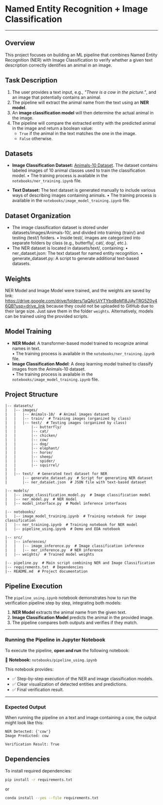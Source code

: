 # Named Entity Recognition + Image Classification
---

## Overview
This project focuses on building an ML pipeline that combines Named Entity Recognition (NER) with Image Classification to verify whether a given text description correctly identifies an animal in an image.

## Task Description
1. The user provides a text input, e.g., _"There is a cow in the picture."_, and an image that potentially contains an animal.
2. The pipeline will extract the animal name from the text using an **NER model**.
3. An **image classification model** will then determine the actual animal in the image.
4. The pipeline will compare the extracted entity with the predicted animal in the image and return a boolean value:
   - `True` if the animal in the text matches the one in the image.
   - `False` otherwise.

## Datasets
- **Image Classification Dataset:** [Animals-10 Dataset](https://www.kaggle.com/datasets/viratkothari/animal10/data). The dataset contains labeled images of 10 animal classes used to train the classification model.
  • The training process is available in the `notebooks/ner_training.ipynb` file.

- **Text Dataset:** The text dataset is generated manually to include various ways of describing images containing animals.
  • The training process is available in the `notebooks/image_model_training.ipynb` file.

## Dataset Organization
- The image classification dataset is stored under datasets/images/Animals-10/, and divided into training (train/) and testing (test/) folders.
 • Inside test/, images are categorized into separate folders by class (e.g., butterfly/, cat/, dog/, etc.).
- The NER dataset is located in datasets/text/, containing:
 • ner_dataset.json: The text dataset for named entity recognition.
 • generate_dataset.py: A script to generate additional text-based datasets.

## Weights
NER Model and Image Model were trained, and the weights are saved by link: 
https://drive.google.com/drive/folders/1aQAjrUjYTYbd8pM18JiAyTRG5Z0y46QB?usp=drive_link
because they could not be uploaded to GitHub due to their large size. Just save them in the folder `weights`.
Alternatively, models can be trained using the provided scripts.

## Model Training
- **NER Model**: A transformer-based model trained to recognize animal names in text.  
  • The training process is available in the `notebooks/ner_training.ipynb` file.
- **Image Classification Model**: A deep learning model trained to classify images from the Animals-10 dataset.  
  • The training process is available in the `notebooks/image_model_training.ipynb` file.


## Project Structure
```
|-- datasets/
|   |-- images/
|   |   |-- Animals-10/  # Animal images dataset
|   |   |-- train/  # Training images (organized by class)
|   |   |-- test/  # Testing images (organized by class)
|   |       |-- butterfly/
|   |       |-- cat/
|   |       |-- chicken/
|   |       |-- cow/
|   |       |-- dog/
|   |       |-- elephant/
|   |       |-- horse/
|   |       |-- sheep/
|   |       |-- spider/
|   |       |-- squirrel/
|   |
|   |-- text/  # Generated text dataset for NER
|       |-- generate_dataset.py  # Script for generating NER dataset
|       |-- ner_dataset.json  # JSON file with text-based dataset

|-- models/
|   |-- image_classification_model.py  # Image classification model
|   |-- ner_model.py  # NER model
|   |-- model_interface.py  # Model inference interfaces

|-- notebooks/
|   |-- image_model_training.ipynb  # Training notebook for image classification
|   |-- ner_training.ipynb  # Training notebook for NER model
|   |-- pipeline_using.ipynb  # Demo and EDA notebook

|-- src/
|   |-- inferences/
|   |   |-- image_inference.py  # Image classification inference
|   |   |-- ner_inference.py  # NER inference
|   |-- weights/  # Trained model weights 

|-- pipeline.py  # Main script combining NER and Image Classification
|-- requirements.txt  # Dependencies
|-- README.md  # Project documentation

```

## Pipeline Execution
The `pipeline_using.ipynb` notebook demonstrates how to run the verification pipeline step by step, integrating both models:
1. **NER Model** extracts the animal name from the given text.
2. **Image Classification Model** predicts the animal in the provided image.
3. The pipeline compares both outputs and verifies if they match.

---

### Running the Pipeline in Jupyter Notebook
To execute the pipeline, **open and run** the following notebook:

📌 **Notebook:** `notebooks/pipeline_using.ipynb`

This notebook provides:
- ✅ Step-by-step execution of the NER and image classification models.  
- ✅ Clear visualization of detected entities and predictions.  
- ✅ Final verification result.

---

### Expected Output
When running the pipeline on a text and image containing a cow, the output might look like this:

```plaintext
NER Detected: {'cow'}
Image Predicted: cow

Verification Result: True

```

## Dependencies
To install required dependencies:
```bash
pip install -r requirements.txt
```
or
```bash
conda install --yes --file requirements.txt
```

